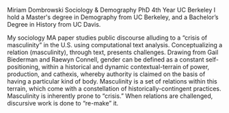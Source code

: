 Miriam Dombrowski
Sociology & Demography PhD
4th Year 
UC Berkeley
I hold a Master's degree in Demography from UC Berkeley, and a Bachelor’s Degree in History from 
UC Davis.

My sociology MA paper studies public discourse alluding to a “crisis of masculinity” in the U.S. 
using computational text analysis. Conceptualizing a relation (masculinity), through text, 
presents challenges. Drawing from Gail Biederman and Raewyn Connell, gender can be defined as a 
constant self-positioning, within a historical and dynamic contextual-terrain of power, 
production, and cathexis, whereby authority is claimed on the basis of having a particular kind 
of body. Masculinity is a set of relations within this terrain, which come with a constellation 
of historically-contingent practices. Masculinity is inherently prone to “crisis.” When relations 
are challenged, discursive work is done to “re-make” it.

